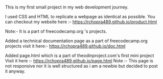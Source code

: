 This is my first small project in my web development journey.

I used CSS and HTML to replicate a webpage as identical as possible.
You can checkout my website here :- https://rchopra489.github.io/product.html

Note:- It is a part of freecodecamp.org 's projects.

Added a technical documentation page as a part of freecodecamp.org projects
visit it here:- https://rchopra489.github.io/doc.html


Added page.html which is a part of theodinproject.com's first mini project
Visit it here :- https://rchopra489.github.io/page.html
Note :-  This page is not responsive nor it is well structured as i am a newbie but decided to post it anyway.
